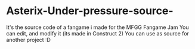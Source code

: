 # Asterix-Under-pressure-source-
It's the source code of a fangame i made for the MFGG Fangame Jam
You can edit, and modify it (its made in Construct 2)
You can use as source for another project :D
